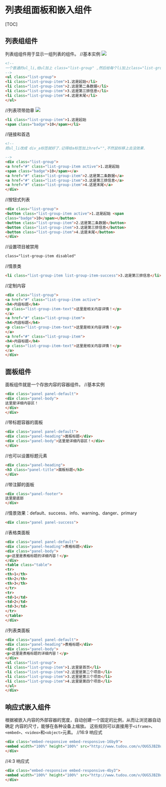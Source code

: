 # 列表组面板和嵌入组件
[TOC]

## 列表组组件
列表组组件用于显示一组列表的组件。
//基本实例
![](./_image/2018-05-13-22-33-56.jpg)
```html
<!--
一个普通的ul_li,给ul加上 class="list-group" ,然后给每个li加上class="list-group-item"
-->
<ul class="list-group">
<li class="list-group-item">1.这是起始</li>
<li class="list-group-item">2.这是第二条数据</li>
<li class="list-group-item">3.这是第三排信息</li>
<li class="list-group-item">4.这是末尾</li>
</ul>
```
//列表项带勋章
![](./_image/2018-05-13-22-35-37.jpg)
```html
<li class="list-group-item">1.这是起始
<span class="badge">10</span></li>
```
//链接和首选
```html
<!--
把ul_li改成 div_a标签就好了.记得给a标签加上href="",不然鼠标移上去没效果.

-->
<div class="list-group">
<a href="#" class="list-group-item active">1.这是起始
<span class="badge">10</span></a>
<a href="#" class="list-group-item">2.这是第二条数据</a>
<a href="#" class="list-group-item">3.这是第三排信息</a>
<a href="#" class="list-group-item">4.这是末尾</a>
</div>
```
//按钮式列表
```html
<div class="list-group">
<button class="list-group-item active">1.这是起始 <span
class="badge">10</span></button>
<button class="list-group-item">2.这是第二条数据</button>
<button class="list-group-item">3.这是第三排信息</button>
<button class="list-group-item">4.这是末尾</button>
</div>
```
//设置项目被禁用
```html
class="list-group-item disabled"
```
//情景类
```html
<li class="list-group-item list-group-item-success">3.这是第三排信息</li>
```
//定制内容
```html
<div class="list-group">
<a href="#" class="list-group-item active">
<h4>内容标题</h4>
<p class="list-group-item-text">这里是相关内容详情！</p>
</a>
<a href="#" class="list-group-item">
<h4>内容标题</h4>
<p class="list-group-item-text">这里是相关内容详情！</p>
</a>
<a href="#" class="list-group-item">
<h4>内容标题</h4>
<p class="list-group-item-text">这里是相关内容详情！</p>
</a>
</div>
```

## 面板组件
面板组件就是一个存放内容的容器组件。
//基本实例
```html
<div class="panel panel-default">
<div class="panel-body">
这里是详细内容区！
</div>
</div>
```
//带标题容器的面板
```html
<div class="panel panel-default">
<div class="panel-heading">面板标题</div>
<div class="panel-body">这里是详细内容区！</div>
</div>
```
//也可以设置标题元素
```html
<div class="panel-heading">
<h3 class="panel-title">面板标题</h3>
</div>
```
//带注脚的面板
```html
<div class="panel-footer">
这里是底部
</div>
```
//情景效果：default、success、info、warning、danger、primary
```html
<div class="panel panel-success">
```
//表格类面板
```html
<div class="panel panel-default">
<div class="panel-heading">表格标题</div>
<div class="panel-body">
<p>这里是表格标题的详细内容！</p>
</div>
<table class="table">
<tr>
<th>1</th>
<th>2</th>
<th>3</th>
</tr>
<tr>
<td>1</td>
<td>2</td>
<td>3</td>
</tr>
</table>
</div>
```
//列表类面板
```html
<div class="panel panel-default">
<div class="panel-heading">表格标题</div>
<div class="panel-body">
<p>这里是表格标题的详细内容！</p>
</div>
<ul class="list-group">
<li class="list-group-item">1.这里是首页</li>
<li class="list-group-item">2.这里是第二个项目</li>
<li class="list-group-item">3.这里是第三个项目</li>
<li class="list-group-item">4.这里是第四个项目</li>
</ul>
</div>
```

## 响应式嵌入组件
根据被嵌入内容的外部容器的宽度，自动创建一个固定的比例，从而让浏览器自动确定
内容的尺寸，能够在各种设备上缩放。
这些规则可以直接用于`<iframe>`、`<embed>`、`<video>`和`<object>`元素。
//16:9 响应式
```html
<div class="embed-responsive embed-responsive-16by9">
<embed width="100%" height="100%" src="http://www.tudou.com/v/OUG5JBZ8udc/&bid=05&rpid=50797543&resourceId=50797543_05_05_99/v.swf" type="application/x-shockwave-flash" allowscriptaccess="always" allowfullscreen="true" wmode="opaque"></embed>
</div>
```
//4:3 响应式
```html
<div class="embed-responsive embed-responsive-4by3">
<embed width="100%" height="100%" src="http://www.tudou.com/v/OUG5JBZ8udc/&bid=05&rpid=50797543&resourceId=50797543_05_05_99/v.swf" type="application/x-shockwave-flash" allowscriptaccess="always" allowfullscreen="true" wmode="opaque"></embed>
</div>
```

